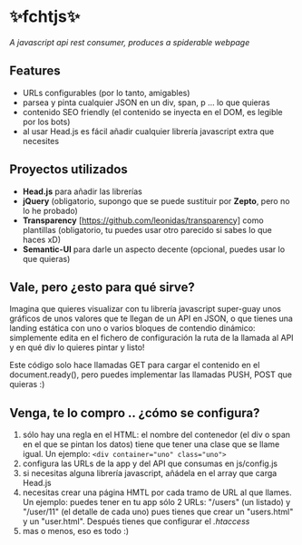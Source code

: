 # **:sparkles:fchtjs:sparkles:**
*A javascript api rest consumer, produces a spiderable webpage*

## Features
* URLs configurables (por lo tanto, amigables)
* parsea y pinta cualquier JSON en un div, span, p ... lo que quieras
* contenido SEO friendly (el contenido se inyecta en el DOM, es legible por los bots)
* al usar Head.js es fácil añadir cualquier librería javascript extra que necesites


## Proyectos utilizados
* **Head.js** para añadir las librerías
* **jQuery** (obligatorio, supongo que se puede sustituir por **Zepto**, pero no lo he probado)
* **Transparency** [https://github.com/leonidas/transparency] como plantillas (obligatorio, tu puedes usar otro parecido si sabes lo que haces xD)
* **Semantic-UI** para darle un aspecto decente (opcional, puedes usar lo que quieras)


## Vale, pero ¿esto para qué sirve?
Imagina que quieres visualizar con tu librería javascript super-guay unos gráficos de unos valores que te llegan de un API en JSON,
o que tienes una landing estática con uno o varios bloques de contendio dinámico:
simplemente edita en el fichero de configuración la ruta de la llamada al API y en qué div lo quieres pintar y listo!

Este código solo hace llamadas GET para cargar el contenido en el document.ready(), pero puedes implementar las llamadas
PUSH, POST que quieras :)

## Venga, te lo compro .. ¿cómo se configura?
1. sólo hay una regla en el HTML: el nombre del contenedor (el div o span en el que se pintan los datos) tiene que tener una clase que se llame igual.
Un ejemplo: `<div container="uno" class="uno">`
2. configura las URLs de la app y del API que consumas en js/config.js
3. si necesitas alguna librería javascript, añádela en el array que carga Head.js
4. necesitas crear una página HMTL por cada tramo de URL al que llames.
Un ejemplo: puedes tener en tu app sólo 2 URLs: "/users" (un listado) y "/user/11" (el detalle de cada uno)
pues tienes que crear un "users.html" y un "user.html". Después tienes que configurar el *.htaccess*
5. mas o menos, eso es todo :)


